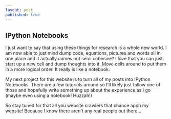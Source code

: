 ```yaml
---
layout: post
published: true
---
```



## IPython Notebooks
I just want to say that using these things for research is a whole new world. I am now able to just mind dump code, equations, pictures and words all in one place and it actually comes out semi cohesive? I love that you can just start up a new cell and dump thoughts into it. Move cells around to put them in a more logical order. It really is like a notebook.

My next project for this website is to turn all of my posts into IPython Notebooks. There are a few tutorials around so I'll likely just follow one of those and hopefully write something up about the experience as I go (maybe even using a notebook! Huzzah!)

So stay tuned for that all you website crawlers that chance apon my website! Because I know there aren't any real people out there...
